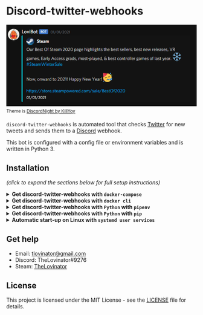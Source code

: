 # Discord-twitter-webhooks

![Bot](/Bot.png)
<sup>Theme is [DiscordNight by KillYoy](https://github.com/KillYoy/DiscordNight)<sup>

`discord-twitter-webhooks` is automated tool that checks [Twitter](https://twitter.com) for new tweets and sends them to a [Discord](https://discord.com/) webhook.

This bot is configured with a config file or environment variables and is written in Python 3.

## Installation

*(click to expand the sections below for full setup instructions)*

<details>
<summary><b>Get discord-twitter-webhooks with <code>docker-compose</code></b></summary><br/><br/>

docker-compose.yml:

```yaml
version: "3"
services:
  discord-twitter-webhooks:
    image: thelovinator/discord-twitter-webhooks
    env_file:
      - .env
    container_name: discord-twitter-webhooks
    environment:
      - WEBHOOK_URL=${WEBHOOK_URL}
      - WEBHOOK_URL_ERROR=${WEBHOOK_URL_ERROR}
      - CONSUMER_KEY=${CONSUMER_KEY}
      - CONSUMER_SECRET=${CONSUMER_SECRET}
      - ACCESS_TOKEN=${ACCESS_TOKEN}
      - ACCESS_TOKEN_SECRET=${ACCESS_TOKEN_SECRET}
      - USERS_TO_FOLLOW=${USERS_TO_FOLLOW}
      - LOG_LEVEL=${LOG_LEVEL}
      - DISCORD_OWNER_ID=${DISCORD_OWNER_ID}
    restart: unless-stopped
```

This bot on [Docker Hub](https://hub.docker.com/repository/docker/thelovinator/discord-reminder-bot).

## Environment variables

No space should be between the equal sign in your .env.

Right click channel you want the tweets in -> Integrations -> Webhooks -> New Webhook -> Copy Webhook URL

* WEBHOOK_URL=https://discordapp.com/api/webhooks/582694/a3hmHAXItB_lzSYBx0-CeVeUDqac1vT
* WEBHOOK_URL_ERROR=https://discordapp.com/api/webhooks/58304394/a3CMwHAXItB_lzBx0-CeVPI1ac1vT
  
Go to [Twitter](https://developer.twitter.com/en/portal/apps/new) and create an app. If you don't get one try to fill out as much as possible. After it is created go to Keys and tokens. CONSUMER_KEY = API key, CONSUMER_SECRET = API key secret:

* CONSUMER_KEY=ASFkopkoasfPOFkopaf
* CONSUMER_SECRET=ASFkopkoasfPOFkopafASFkopkoasfPOFkopafASFkopkoasfPOFkopaf
* ACCESS_TOKEN=1294501204821094-kKPOASPKOFpkoaskfpo
* ACCESS_TOKEN_SECRET=ASKOpokfpkoaspofOPFPO2908iAKOPSFKPO

List of Twitter users to follow, comma separated list with no spaces.

* USERS_TO_FOLLOW=12549841489201410,18205090125,852185020125098

How much logging that should be sent to the terminal. Can be CRITICAL, ERROR, WARNING, INFO or DEBUG

* LOG_LEVEL=INFO

Enable Developer Mode in Discord settings and right click your username and Copy ID. This is used only for errors.

* DISCORD_OWNER_ID=126462229892694018

</details>
<details>
<summary><b>Get discord-twitter-webhooks with <code>docker cli</code></b></summary><br/><br/>

```console
docker run -d \
  --name=discord-twitter-webhooks \
  -e WEBHOOK_URL=https://discord.com/api/webhooks/151256151521/Drw1jBO9Xyo1hAVsvaNdI1d077dOsfsafAV-nxIDvH-XJeSIeAVavasvkM0Vu \
  -e WEBHOOK_URL_ERROR=https://discord.com/api/webhooks/151256151521/Drw1jBO9Xyo1hAVsvaNdI1d077dOsfsafAV-nxIDvH-XJeSIeAVavasvkM0Vu \
  -e CONSUMER_KEY=akaopspokfpofasfsaf \
  -e CONSUMER_SECRET=fsa0fskaopfsoapfkofskaopfskopafskopaf \
  -e ACCESS_TOKEN=1521521515-JeASFAd0cGtASifvSSaSFmIr4kopAw8V0oyiH6jN \
  -e ACCESS_TOKEN_SECRET=VlHAS12FYqkQdASFd5XvyunwPaS12F8zPMTZ6IZASF1No \
  -e USERS_TO_FOLLOW=1114707756,36803580 \
  -e LOG_LEVEL=INFO \
  -e DISCORD_OWNER_ID=126462229892694018 \
  --restart unless-stopped \
  thelovinator/discord-twitter-webhooks
```

This bot on [Docker Hub](https://hub.docker.com/repository/docker/thelovinator/discord-reminder-bot).

## Environment variables

No space should be between the equal sign in your .env.

Right click channel you want the tweets in -> Integrations -> Webhooks -> New Webhook -> Copy Webhook URL

* WEBHOOK_URL=https://discordapp.com/api/webhooks/582694/a3hmHAXItB_lzSYBx0-CeVeUDqac1vT
* WEBHOOK_URL_ERROR=https://discordapp.com/api/webhooks/58304394/a3CMwHAXItB_lzBx0-CeVPI1ac1vT
  
Go to [Twitter](https://developer.twitter.com/en/portal/apps/new) and create an app. If you don't get one try to fill out as much as possible. After it is created go to Keys and tokens. CONSUMER_KEY = API key, CONSUMER_SECRET = API key secret:

* CONSUMER_KEY=ASFkopkoasfPOFkopaf
* CONSUMER_SECRET=ASFkopkoasfPOFkopafASFkopkoasfPOFkopafASFkopkoasfPOFkopaf
* ACCESS_TOKEN=1294501204821094-kKPOASPKOFpkoaskfpo
* ACCESS_TOKEN_SECRET=ASKOpokfpkoaspofOPFPO2908iAKOPSFKPO

List of Twitter users to follow, comma separated list with no spaces.

* USERS_TO_FOLLOW=12549841489201410,18205090125,852185020125098

How much logging that should be sent to the terminal. Can be CRITICAL, ERROR, WARNING, INFO or DEBUG

* LOG_LEVEL=INFO

Enable Developer Mode in Discord settings and right click your username and Copy ID. This is used only for errors.

* DISCORD_OWNER_ID=126462229892694018

</details>
<details>
<summary><b>Get discord-twitter-webhooks with <code>Python</code> with <code>pipenv</code></b></summary>

* Install latest version of Python 3.9.
* Install pipenv
  * `pip install pipenv`
* Install requirements and make virtual environment
  * `pipenv install`
* Rename .env.example to .env and fill it with things from [Twitter](https://developer.twitter.com) and [TweeterID](https://tweeterid.com). If you don't want to use the .env-file you can add variables to your environment.
* Start the bot
  * `pipenv run python main.py`

## Environment variables

No space should be between the equal sign in your .env.

Right click channel you want the tweets in -> Integrations -> Webhooks -> New Webhook -> Copy Webhook URL

* WEBHOOK_URL=https://discordapp.com/api/webhooks/582694/a3hmHAXItB_lzSYBx0-CeVeUDqac1vT
* WEBHOOK_URL_ERROR=https://discordapp.com/api/webhooks/58304394/a3CMwHAXItB_lzBx0-CeVPI1ac1vT
  
Go to [Twitter](https://developer.twitter.com/en/portal/apps/new) and create an app. If you don't get one try to fill out as much as possible. After it is created go to Keys and tokens. CONSUMER_KEY = API key, CONSUMER_SECRET = API key secret:

* CONSUMER_KEY=ASFkopkoasfPOFkopaf
* CONSUMER_SECRET=ASFkopkoasfPOFkopafASFkopkoasfPOFkopafASFkopkoasfPOFkopaf
* ACCESS_TOKEN=1294501204821094-kKPOASPKOFpkoaskfpo
* ACCESS_TOKEN_SECRET=ASKOpokfpkoaspofOPFPO2908iAKOPSFKPO

List of Twitter users to follow, comma separated list with no spaces.

* USERS_TO_FOLLOW=12549841489201410,18205090125,852185020125098

How much logging that should be sent to the terminal. Can be CRITICAL, ERROR, WARNING, INFO or DEBUG

* LOG_LEVEL=INFO

Enable Developer Mode in Discord settings and right click your username and Copy ID. This is used only for errors.

* DISCORD_OWNER_ID=126462229892694018

</details>

<details>
<summary><b>Get discord-twitter-webhooks with <code>Python</code> with <code>pip</code></b></summary>

* Install latest version of Python 3 for your operating system
* Download project from GitHub and change directory into it
* (Optional) Create virtual environment:
  * `python -m venv .venv`
    * Activate virtual environment:
      * Windows:  `.\.venv\Scripts\activate`
      * Not windows:  `source .venv/bin/activate`
* Install requirements
  * `pip install -r requirements.txt`
* Rename .env.example to .env and fill it with things from [Twitter](https://developer.twitter.com) and [TweeterID](https://tweeterid.com). If you don't want to use the .env-file you can add variables to your environment.
* Start the bot (inside the activated virtual environment if you made one):
  * `python main.py`

## Environment variables

No space should be between the equal sign in your .env.

Right click channel you want the tweets in -> Integrations -> Webhooks -> New Webhook -> Copy Webhook URL

* WEBHOOK_URL=https://discordapp.com/api/webhooks/582694/a3hmHAXItB_lzSYBx0-CeVeUDqac1vT
* WEBHOOK_URL_ERROR=https://discordapp.com/api/webhooks/58304394/a3CMwHAXItB_lzBx0-CeVPI1ac1vT
  
Go to [Twitter](https://developer.twitter.com/en/portal/apps/new) and create an app. If you don't get one try to fill out as much as possible. After it is created go to Keys and tokens. CONSUMER_KEY = API key, CONSUMER_SECRET = API key secret:

* CONSUMER_KEY=ASFkopkoasfPOFkopaf
* CONSUMER_SECRET=ASFkopkoasfPOFkopafASFkopkoasfPOFkopafASFkopkoasfPOFkopaf
* ACCESS_TOKEN=1294501204821094-kKPOASPKOFpkoaskfpo
* ACCESS_TOKEN_SECRET=ASKOpokfpkoaspofOPFPO2908iAKOPSFKPO

List of Twitter users to follow, comma separated list with no spaces.

* USERS_TO_FOLLOW=12549841489201410,18205090125,852185020125098

How much logging that should be sent to the terminal. Can be CRITICAL, ERROR, WARNING, INFO or DEBUG

* LOG_LEVEL=INFO

Enable Developer Mode in Discord settings and right click your username and Copy ID. This is used only for errors.

* DISCORD_OWNER_ID=126462229892694018

</details>

<details>
<summary><b>Automatic start-up on Linux with <code>systemd user services</code></b></summary>

All the user services will be placed in ~/.config/systemd/user/.

User instance of systemd does not inherit any of the environment variables set in places like .bashrc so I recommend you use the .env file.

You may have to modify WorkingDirectory and/or ExecStart. The example have it cloned directly in home.

```ini
~/.config/systemd/user/discord-twitter-webhooks.service

[Unit]
Description=discord-twitter-webhooks
Wants=network-online.target
After=network-online.target

[Service]
Type=simple
WorkingDirectory=%h/discord-twitter-webhooks
ExecStart=/usr/bin/pipenv run python %h/discord-twitter-webhooks/main.py
Restart=always

[Install]
WantedBy=default.target
```

* Start the bot. (You can also use stop and restart instead of start)
  * `systemctl --user start discord-twitter-webhooks`

* Start bot automatically at boot. You may need to run `loginctl enable-linger`
  * `systemctl --user enable discord-twitter-webhooks`

* Check status
  * `systemctl --user status discord-twitter-webhooks`
  
* Reading the journal
  * `journalctl --user-unit discord-twitter-webhooks`

</details>

## Get help

* Email: [tlovinator@gmail.com](mailto:tlovinator@gmail.com)
* Discord: TheLovinator#9276
* Steam: [TheLovinator](https://steamcommunity.com/id/TheLovinator/)

## License

This project is licensed under the MIT License - see the [LICENSE](LICENSE) file for details.
